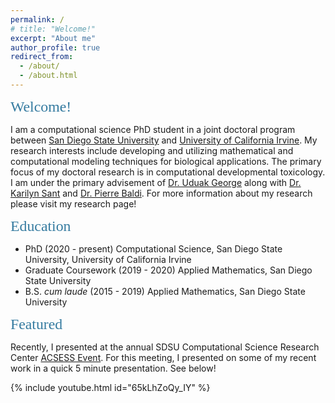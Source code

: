 ```yaml
---
permalink: /
# title: "Welcome!"
excerpt: "About me"
author_profile: true
redirect_from: 
  - /about/
  - /about.html
---
```


<span style="color: #357ba0; font-family: American Typewriter, serif; font-size: 1.7em;">Welcome!</span>

I am a computational science PhD student in a joint doctoral program between [San Diego State University](https://www.sdsu.edu/) and [University of California Irvine](https://uci.edu/). My research interests include developing and utilizing mathematical and computational modeling techniques for biological applications. The primary focus of my doctoral research is in computational developmental toxicology. I am under the primary advisement of [Dr. Uduak George](https://georgelab.sdsu.edu/) along with [Dr. Karilyn Sant](https://publichealth.sdsu.edu/people/karilyn-sant/) and [Dr. Pierre Baldi](https://www.igb.uci.edu/~pfbaldi/). For more information about my research please visit my research page! <i class="fa-solid fa-graduation-cap" aria-hidden="true"></i>

<span style="color: #357ba0; font-family: American Typewriter, serif; font-size: 1.7em;">Education</span>

  <ul class="fa-ul">
    <li><span class="fa-li"><i class="fas fa-fw fa-solid fa-graduation-cap"></i></span>
    PhD (2020 - present)  Computational Science, San Diego State University, University of California Irvine
    </li>
    <li><span class="fa-li"><i class="fas fa-fw fa-solid fa-graduation-cap"></i></span>
    Graduate Coursework (2019 - 2020) Applied Mathematics, San Diego State University
    </li>
    <li><span class="fa-li"><i class="fas fa-fw fa-solid fa-graduation-cap"></i></span>
    B.S. <em>cum laude</em> (2015 - 2019) Applied Mathematics, San Diego State University
    </li>
  </ul>

<span style="color: #357ba0; font-family: American Typewriter, serif; font-size: 1.7em;">Featured</span>

Recently, I presented at the annual SDSU Computational Science Research Center [ACSESS Event](https://sites.google.com/sdsu.edu/acsess2023). For this meeting, I presented on some of my recent work in a quick 5 minute presentation. See below!

{% include youtube.html id="65kLhZoQy_IY" %}